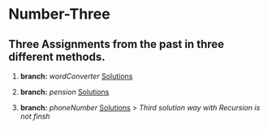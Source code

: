 # Number-Three

## Three Assignments from the past in three different methods.

1. **branch:** _wordConverter_ [Solutions](https://github.com/rubenSinzig/number-three/blob/wordConverter/index.js)

3. **branch:** _pension_ [Solutions](https://github.com/rubenSinzig/number-three/blob/pension/index.js)

5. **branch:** _phoneNumber_ [Solutions](https://github.com/rubenSinzig/number-three/blob/phoneNumber/index.js) > _Third solution way with Recursion is not finsh_
